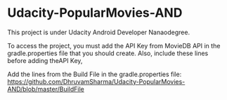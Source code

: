 # Udacity-PopularMovies-AND
This project is under Udacity Android Developer Nanaodegree. 

To access the project, you must add the API Key from MovieDB API in the gradle.properties file that you should create. Also, include these lines before adding theAPI Key,

 Add the lines from the Build File in the gradle.properties file: 
 https://github.com/DhruvamSharma/Udacity-PopularMovies-AND/blob/master/BuildFile




